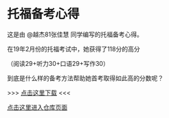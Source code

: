 # 托福备考心得

这是由 @越杰81张佳慧 同学编写的托福备考心得。

在19年2月份的托福考试中，她获得了118分的高分

（阅读29+听力30+口语29+写作30）

到底是什么样的备考方法帮助她首考取得如此高的分数呢？

\>>> [点击这里下载](<https://github.com/qyxf/BookHub/raw/master/001.%E6%89%98%E7%A6%8F%E5%A4%87%E8%80%83%E5%BF%83%E5%BE%97/TOEFL_print.pdf>) <<<  

[点击这里进入仓库页面](<https://github.com/qyxf/BookHub/tree/master/001.%E6%89%98%E7%A6%8F%E5%A4%87%E8%80%83%E5%BF%83%E5%BE%97>)

